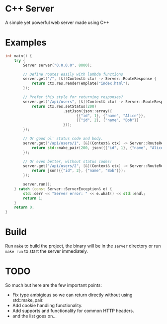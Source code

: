 # C++ Server
A simple yet powerful web server made using C++

# Examples
```cpp
int main() {
    try {
        Server server("0.0.0.0", 8000);

        // Define routes easily with lambda functions
        server.get("/", [&](Context& ctx) -> Server::RouteResponse {
            return ctx.res.renderTemplate("index.html");
        });

        // Prefer this style for returning responses?
        server.get("/api/users", [&](Context& ctx) -> Server::RouteResponse {
            return ctx.res.setStatus(200)
                          .setJson(json::array({
                                {{"id", 1}, {"name", "Alice"}},
                                {{"id", 2}, {"name", "Bob"}}
                          }));
        });

        // Or good ol' status code and body.
        server.get("/api/users/1", [&](Context& ctx) -> Server::RouteResponse {
            return std::make_pair(200, json({{"id", 1}, {"name", "Alice"}}));
        });

        // Or even better, without status codes!
        server.get("/api/users/2", [&](Context& ctx) -> Server::RouteResponse {;
            return json({{"id", 2}, {"name", "Bob"}});
        });

        server.run();     
    } catch (const Server::ServerException& e) {
        std::cerr << "Server error: " << e.what() << std::endl;
        return 1;
    }
    return 0;
}
```

# Build
Run `make` to build the project, the binary will be in the `server` directory or run `make run` to start the server immediately.

# TODO
So much but here are the few important points:
- Fix type ambigious so we can return directly without using std::make_pair.
- Add cookie handling functionality.
- Add supports and functionality for common HTTP headers.
- and the list goes on...